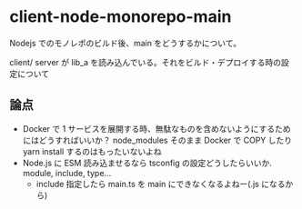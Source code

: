 # client-node-monorepo-main

Nodejs でのモノレポのビルド後、main をどうするかについて。

client/ server が lib_a を読み込んでいる。それをビルド・デプロイする時の設定について

## 論点

- Docker で 1 サービスを展開する時、無駄なものを含めないようにするためにはどうすればいいか？ node_modules そのまま Docker で COPY したり yarn install するのはもったいないよね
- Node.js に ESM 読み込ませるなら tsconfig の設定どうしたらいいか. module, include, type...
  - include 指定したら main.ts を main にできなくなるよねー(.js になるから)
